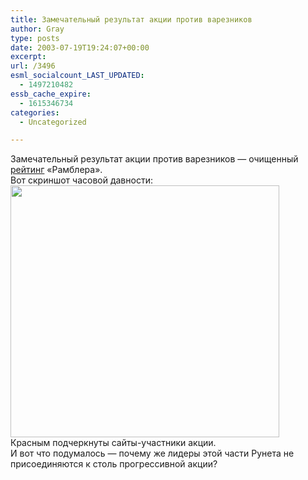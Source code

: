 ```yaml
---
title: Замечательный результат акции против варезников
author: Gray
type: posts
date: 2003-07-19T19:24:07+00:00
excerpt:
url: /3496
esml_socialcount_LAST_UPDATED:
  - 1497210482
essb_cache_expire:
  - 1615346734
categories:
  - Uncategorized

---
```








Замечательный результат акции против варезников &#8212; очищенный <a href="http://top100.rambler.ru/top100/Software/" target="_blank">рейтинг</a> &#171;Рамблера&#187;.  
Вот скриншот часовой давности:  
<img src="https://i0.wp.com/www.searchengines.ru/blog/images/rambler-soft.gif?resize=430%2C403" width="430" height="403" alt="" border="0" data-recalc-dims="1" />  
Красным подчеркнуты сайты-участники акции.  
И вот что подумалось &#8212; почему же лидеры этой части Рунета не присоединяются к столь прогрессивной акции?
